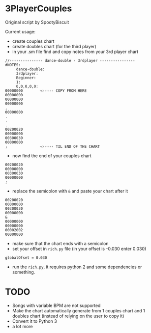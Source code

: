 # 3PlayerCouples
Original script by SpootyBiscuit 

Current usage:

- create couples chart
- create doubles chart (for the third player)
- in your .sm file find and copy notes from your 3rd player chart
```
//--------------- dance-double - 3rdplayer ----------------
#NOTES:
     dance-double:
     3rdplayer:
     Beginner:
     1:
     0,0,0,0,0:
00000000        <----- COPY FROM HERE
00000000
00000000
00000000
,
00000000
.
.
.
00200020
00000000
00300030
00000000
;               <----- TIL END OF THE CHART
```
- now find the end of your couples chart
```
00200020
00000000
00300030
00000000
;
```
- replace the semicolon with `&` and paste your chart after it
```
00200020
00000000
00300030
00000000
&
00000000
00000000
00002002
00000000
```
- make sure that the chart ends with a semicolon
- set your offset in `rich.py` file (in your offset is -0.030 enter 0.030)
```
globalOfset = 0.030
```
- run the `rich.py`, it requires python 2 and some dependencies or something.

# TODO
- Songs with variable BPM are not supported
- Make the chart automatically  generate from 1 couples chart and 1 doubles chart (instead of relying on the user to copy it)
- Convert it to Python 3
- a lot more
